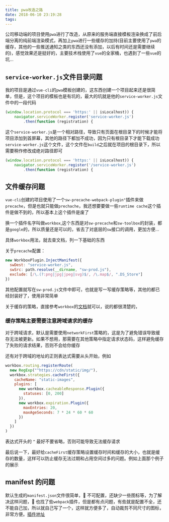 ```yaml
---
title: pwa改造之路
date: 2018-06-10 23:19:28
tags:
---
```


公司移动端的项目使用`pwa`进行了改造，从原来的服务端直接模板渲染换成了前后端分离的纯前端渲染模式，再加上`pwa`进行一些缓存的加持(目前主要使用了`pwa`的缓存，其他的一些推送通知之类的东西还没有添加，以后有时间还是需要继续的)，感觉效果还是挺好的，主要技术栈使用了`vue`的全家桶，也遇到了一些`vue`的坑...

## `service-worker.js`文件目录问题

我的项目是通过`vue-cli`的`pwa`模板创建的，这东西创建一个项目起来还是很简单，但是，这个项目的模板也是有坑的，最大的坑就是他的`service-worker.js`文件中的一段代码

```js
(window.location.protocol === 'https:' || isLocalhost)) {
    navigator.serviceWorker.register('service-worker.js')
        .then(function (registration) {
```

这个`service-worker.js`是一个相对路径，导致只有页面在根目录下的时候才能将项目添加到首屏幕，其他的路径下都加不成功，因为只有根目录下才能下载成功`service-worker.js`这个文件，这个文件在`build`之后就在项目的根目录下，所以需要稍作修改成绝对路径即可

```js
(window.location.protocol === 'https:' || isLocalhost)) {
    navigator.serviceWorker.register('/service-worker.js')
        .then(function (registration) {
```

## 文件缓存问题

`vue-cli`创建的项目使用了一个`sw-precache-webpack-plugin"`插件来做`precache`，但是也就只能做`prechache`，我还想要要做一些`runtime cache`这个插件是做不到的，所以基本上这个插件是废了

换一个插件名字叫做`workbox`,这个东西是对`sw-precache`和`sw-toolbox`的封装，都是`google`的，所以质量还是可以的，省去了对底层的`sw`接口的调用，更加方便...

具体`workbox`用法，就去查文档，列一下基础的东西

关于`precache`配置：

```js
new WorkboxPlugin.InjectManifest({
  swDest: "service-worker.js",
  swSrc: path.resolve(__dirname, "sw-prod.js"),
  exclude: [/\.(?:png|jpg|jpeg|svg)$/, /\.map$/, ".DS_Store"]
})
```

其他配置就写在`sw-prod.js`文件中即可，也就是写一写缓存策略等，其他的都已经封装好了，使用非常简单

关于缓存的策略，直接参考`workbox`的[文档](https://developers.google.com/web/tools/workbox/)就可以，说的都很清楚的，

### 缓存策略主要需要注意跨域请求的缓存

对于跨域请求，默认是需要使用`networkFirst`策略的，这是为了避免错误导致缓存无法被更新。如果不想用，那需要在其他策略中指定请求状态码，这样避免缓存了失败的请求结果，否则不会给你缓存

还有对于跨域的地址的正则表达式需要从头开始，例如

```js
workbox.routing.registerRoute(
  new RegExp("^https://cdn/static/img/"),
  workbox.strategies.cacheFirst({
    cacheName: "static-images",
    plugins: [
      new workbox.cacheableResponse.Plugin({
        statuses: [0, 200]
      }),
      new workbox.expiration.Plugin({
        maxEntries: 20,
        maxAgeSeconds: 7 * 24 * 60 * 60
      })
    ]
  })
)
```

表达式开头的 `^` 最好不要省略，否则可能导致无法缓存请求

最后说一下，最好给`cacheFirst`缓存策略设置缓存时间和缓存的大小，也就是缓存的数量，这样可以防止缓存无法过期和占用空间过多的问题。例如上面那个例子的展示

## manifest 的问题

默认生成的`manifest.json`文件很简单， 不可配置，还缺少一些图标等，为了解决这样问题， 也找了些`webpack`插件，但是都有点问题，有些就是配置不全，还不能自己加，所以就自己写了一个，这样就方便多了，自动裁剪不同尺寸的图标，非常方便。[插件地址](https://github.com/lujin123/html-webpack-manifest-plugin)
